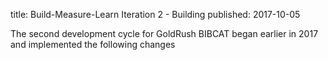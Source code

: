 title: Build-Measure-Learn Iteration 2 - Building
published: 2017-10-05

The second development cycle for GoldRush BIBCAT began earlier
in 2017 and implemented the following changes
